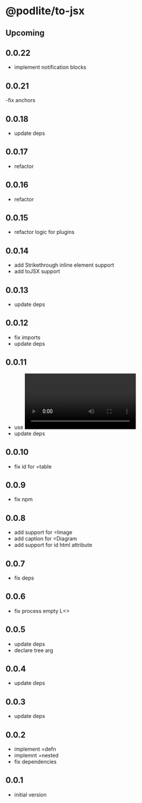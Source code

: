 # @podlite/to-jsx

## Upcoming

## 0.0.22

- implement notification blocks

## 0.0.21

-fix anchors

## 0.0.18

- update deps

## 0.0.17

- refactor

## 0.0.16

- refactor

## 0.0.15

- refactor logic for plugins

## 0.0.14

- add Strikethrough inline element support
- add toJSX support

## 0.0.13

- update deps

## 0.0.12

- fix imports
- update deps

## 0.0.11

- use <video> tags for mov/mp4 media
- update deps

## 0.0.10

- fix id for =table

## 0.0.9

- fix npm

## 0.0.8

- add support for =Image
- add caption for =Diagram
- add support for id html attribute

## 0.0.7

- fix deps

## 0.0.6

- fix process empty L<>

## 0.0.5

- update deps
- declare tree arg

## 0.0.4

- update deps

## 0.0.3

- update deps

## 0.0.2

- implement =defn
- implemnt =nested
- fix dependencies

## 0.0.1

- initial version
